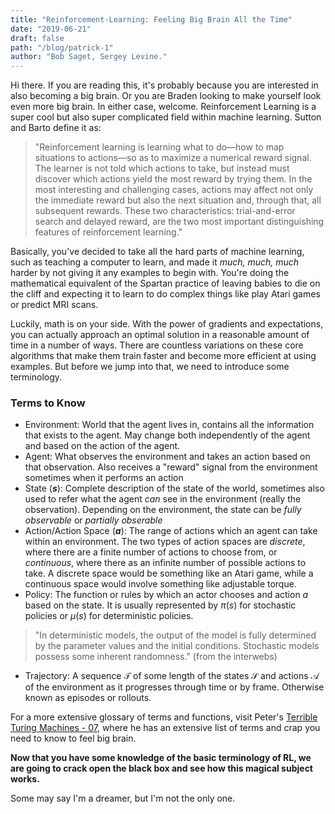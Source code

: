 ```yaml
---
title: "Reinforcement-Learning: Feeling Big Brain All the Time"
date: "2019-06-21"
draft: false
path: "/blog/patrick-1"
author: "Bob Saget, Sergey Levine."
---
```


Hi there. If you are reading this, it's probably because you are interested in also becoming a big brain.
Or you are Braden looking to make yourself look even more big brain. In either case, welcome. Reinforcement Learning
is a super cool but also super complicated field within machine learning. Sutton and Barto define it as:

>"Reinforcement learning is learning what to do—how to map situations to actions—so as to maximize a numerical reward signal. The learner is not told which actions to take, but instead must discover which actions yield the most reward by trying them. In the most interesting and challenging cases, actions may affect not only the immediate
reward but also the next situation and, through that, all subsequent rewards. These two characteristics: trial-and-error search and delayed reward, are the two most important distinguishing features of reinforcement learning."

Basically, you've decided to take all the hard parts of machine learning, such as teaching a computer to learn, and made it *much, much, much* harder by not giving it any examples to begin with. You're doing the mathematical equivalent of the Spartan practice of leaving babies to die on the cliff and expecting it to learn to do complex things like play Atari games or predict MRI scans.

Luckily, math is on your side. With the power of gradients and expectations, you can actually approach an optimal solution in a reasonable amount of time in a number of ways. There are countless variations on these core algorithms that make them train faster and become more efficient at using examples. But before we jump into that, we need to introduce some terminology.

### Terms to Know

-  Environment: World that the agent lives in, contains all the information that exists to the agent. May change both independently of the agent and based on the action of the agent.
-  Agent: What observes the environment and takes an action based on that observation. Also receives a "reward" signal from the environment sometimes when it performs an action
-  State (**_s_**): Complete description of the state of the world, sometimes also used to refer what the agent *can* see in the environment (really the observation). Depending on the environment, the state can be *fully observable* or *partially obserable*
-  Action/Action Space (**_a_**): The range of actions which an agent can take within an environment. The two types of action spaces are _discrete_, where there are a finite number of actions to choose from, or _continuous_, where there as an infinite number of possible actions to take. A discrete space would be something like an Atari game, while a continuous space would involve something like adjustable torque.
-  Policy: The function or rules by which an actor chooses and action _a_ based on the state. It is usually represented by $\pi$(_s_) for stochastic policies or $\mu$(_s_) for deterministic policies.
 >"In deterministic models, the output of the model is fully determined by the parameter values and the initial conditions. Stochastic models possess some inherent randomness." (from the interwebs)

-  Trajectory: A sequence $\mathcal{T}$ of some length of the states $\mathcal{S}$ and actions $\mathcal{A}$ of the environment as it progresses through time or by frame. Otherwise known as episodes or rollouts.

For a more extensive glossary of terms and functions, visit Peter's [Terrible Turing Machines - 07](https://murphypone.github.io/intern-blog/blog/peter-7), where he has an extensive list of terms and crap you need to know to feel big brain.


**Now that you have some knowledge of the basic terminology of RL, we are going to crack open the black box and see how this magical subject works.**




Some may say I'm a dreamer, but I'm not the only one.
